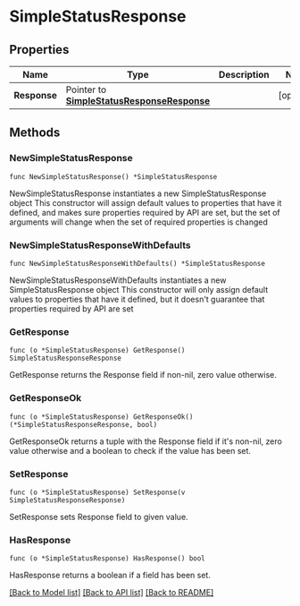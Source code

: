 # SimpleStatusResponse

## Properties

Name | Type | Description | Notes
------------ | ------------- | ------------- | -------------
**Response** | Pointer to [**SimpleStatusResponseResponse**](SimpleStatusResponseResponse.md) |  | [optional] 

## Methods

### NewSimpleStatusResponse

`func NewSimpleStatusResponse() *SimpleStatusResponse`

NewSimpleStatusResponse instantiates a new SimpleStatusResponse object
This constructor will assign default values to properties that have it defined,
and makes sure properties required by API are set, but the set of arguments
will change when the set of required properties is changed

### NewSimpleStatusResponseWithDefaults

`func NewSimpleStatusResponseWithDefaults() *SimpleStatusResponse`

NewSimpleStatusResponseWithDefaults instantiates a new SimpleStatusResponse object
This constructor will only assign default values to properties that have it defined,
but it doesn't guarantee that properties required by API are set

### GetResponse

`func (o *SimpleStatusResponse) GetResponse() SimpleStatusResponseResponse`

GetResponse returns the Response field if non-nil, zero value otherwise.

### GetResponseOk

`func (o *SimpleStatusResponse) GetResponseOk() (*SimpleStatusResponseResponse, bool)`

GetResponseOk returns a tuple with the Response field if it's non-nil, zero value otherwise
and a boolean to check if the value has been set.

### SetResponse

`func (o *SimpleStatusResponse) SetResponse(v SimpleStatusResponseResponse)`

SetResponse sets Response field to given value.

### HasResponse

`func (o *SimpleStatusResponse) HasResponse() bool`

HasResponse returns a boolean if a field has been set.


[[Back to Model list]](../README.md#documentation-for-models) [[Back to API list]](../README.md#documentation-for-api-endpoints) [[Back to README]](../README.md)


